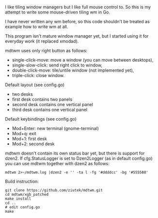 I like tiling window managers but I like full mouse control to. So this is my
attempt to write some mouse-driven tiling wm in Go.

I have never written any wm before, so this code shouldn't be treated as example
how to write wm at all.

This program isn't mature window manager yet, but I started using it for
everyday work (it replaced xmodad).

mdtwm uses only right button as follows:

- single-click-move: move a window (you can move between desktops),
- single-slow-click: send right click to window,
- double-click-move: tile/untile window (not implemented yet),
- triple-click: close window.

Default layout (see config.go)

- two desks
- first desk contains two panels
- second desk contains one vertical panel
- third desk contains one vertical panel

Default keybindings (see config.go)

- Mod+Enter: new terminal (gnome-terminal)
- Mod+q: exit
- Mod+1: first desk
- Mod+2: second desk

mdtwm doesn't contain its own status bar yet, but there is support for dzen2. If
cfg.StatusLogger is set to Dzen2Logger (as in default config.go) you can use
mdtwm together with dzen2 as follows:

    mdtwm 2>~/mdtwm.log |dzen2 -e '' -ta l -fg '#ddddcc' -bg '#555588'

Build instruction:

    git clone https://github.com/ziutek/mdtwm.git
    cd mdtwm/xgb_patched
    make install
    cd ..
    # edit config.go
    make

